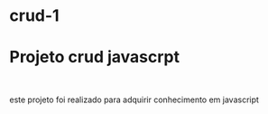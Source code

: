 # crud-1
<h1>Projeto crud javascrpt</h1>
<br/>
<p> este projeto foi realizado para adquirir conhecimento em javascript </p>
